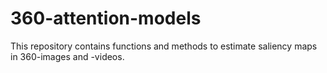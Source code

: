 # 360-attention-models

This repository contains functions and methods to estimate saliency maps in 360-images and -videos.
